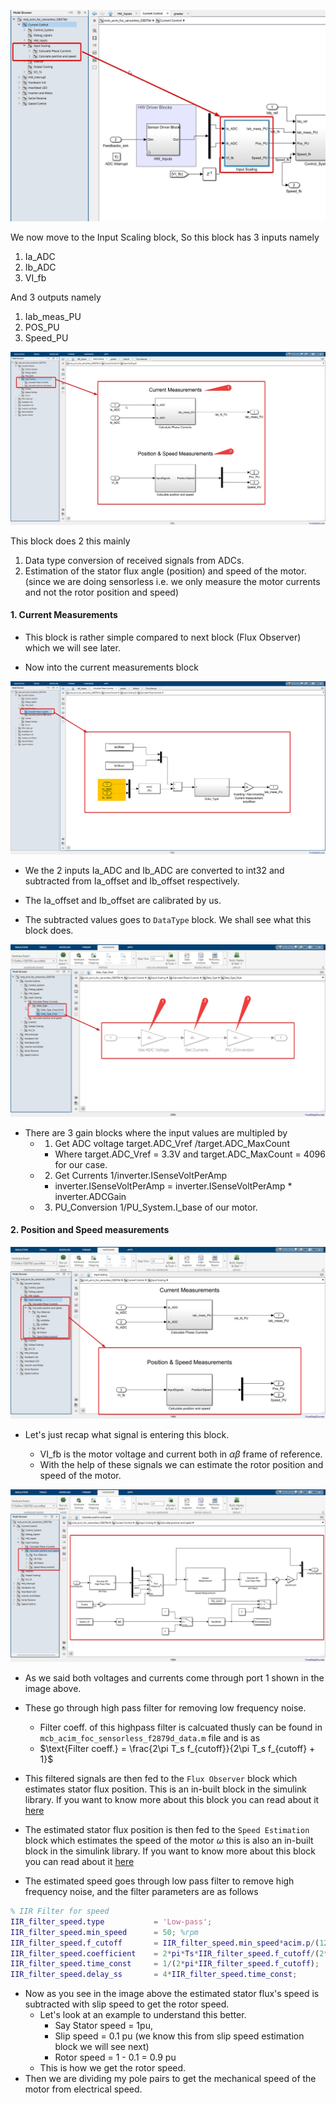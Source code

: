 
![alt text](..\images\writings_image-6.png)


We now move to the Input Scaling block, So this block has 3 inputs namely

1. Ia_ADC
2. Ib_ADC
3. VI_fb

And 3 outputs namely
1. Iab_meas_PU
2. POS_PU
3. Speed_PU


![alt text](..\images\writings_image-7.png)

This block does 2 this mainly
1. Data type conversion of received signals from ADCs.
2. Estimation of the stator flux angle (position) and speed of the motor. (since we are doing sensorless i.e. we only measure the motor currents and not the rotor position and speed) 

#### 1. Current Measurements

- This block is rather simple compared to next block (Flux Observer) which we will see later.

- Now into the current measurements block

![alt text](..\images\writings_image-8.png)

- We the 2 inputs Ia_ADC and Ib_ADC are converted to int32 and subtracted from Ia_offset and Ib_offset respectively.

- The Ia_offset and Ib_offset are calibrated by us. 

- The subtracted values goes to `DataType` block. We shall see what this block does.

![alt text](..\images\writings_image-9.png)

- There are 3 gain blocks where the input values are multipled by 
  - 1. Get ADC voltage  target.ADC_Vref /target.ADC_MaxCount
    - Where target.ADC_Vref = 3.3V and target.ADC_MaxCount = 4096 for our case.
  - 2. Get Currents 1/inverter.ISenseVoltPerAmp
    - inverter.ISenseVoltPerAmp = inverter.ISenseVoltPerAmp * inverter.ADCGain
  - 3. PU_Conversion 1/PU_System.I_base of our motor.


#### 2. Position and Speed measurements

![alt text](..\images\writings_image-10.png)


- Let's just recap what signal is entering this block.

  - VI_fb is the motor voltage and current both in $\alpha \beta$ frame of reference.
  - With the help of these signals we can estimate the rotor position and speed of the motor.

![alt text](..\images\writings_image-11.png)

- As we said both voltages and currents come through port 1 shown in the image above. 
- These go through high pass filter for removing low frequency noise.
  - Filter coeff. of this highpass filter is calcuated thusly can be found in `mcb_acim_foc_sensorless_f2879d_data.m` file and is as 
  - $\text{Filter coeff.} = \frac{2\pi T_s f_{cutoff}}{2\pi T_s f_{cutoff} + 1}$
- This filtered signals are then fed to the `Flux Observer` block which estimates stator flux position. This is an in-built block in the simulink library. If you want to know more about this block you can read about it [here](./Flux_Observer.md)

- The estimated stator flux position is then fed to the `Speed Estimation` block which estimates the speed of the motor $\omega$ this is also an in-built block in the simulink library. If you want to know more about this block you can read about it [here](./Speed_Estimation.md)

- The estimated speed goes through low pass filter to remove high frequency noise, and the filter parameters are as follows

```matlab
% IIR Filter for speed
IIR_filter_speed.type           = 'Low-pass';
IIR_filter_speed.min_speed      = 50; %rpm
IIR_filter_speed.f_cutoff       = IIR_filter_speed.min_speed*acim.p/(120/2); %Hz
IIR_filter_speed.coefficient    = 2*pi*Ts*IIR_filter_speed.f_cutoff/(2*pi*Ts*IIR_filter_speed.f_cutoff + 1);
IIR_filter_speed.time_const     = 1/(2*pi*IIR_filter_speed.f_cutoff);
IIR_filter_speed.delay_ss       = 4*IIR_filter_speed.time_const;
```

- Now as you see in the image above the estimated stator flux's speed is subtracted with slip speed to get the rotor speed.
  - Let's look at an example to understand this better.
    - Say Stator speed  = 1pu,
    - Slip speed = 0.1 pu (we know this from slip speed estimation block we will see next)
    - Rotor speed = 1 - 0.1 = 0.9 pu
  - This is how we get the rotor speed.
- Then we are dividing my pole pairs to get the mechanical speed of the motor from electrical speed.
